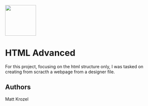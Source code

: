 <img src="https://s3.eu-west-3.amazonaws.com/hbtn.intranet/uploads/medias/2021/4/1f4cd63ecc3a8c03b0f4309b74aca179e225aabf.jpg?X-Amz-Algorithm=AWS4-HMAC-SHA256&X-Amz-Credential=AKIA4MYA5JM5DUTZGMZG%2F20240117%2Feu-west-3%2Fs3%2Faws4_request&X-Amz-Date=20240117T181746Z&X-Amz-Expires=86400&X-Amz-SignedHeaders=host&X-Amz-Signature=f079860332de2e4bef3631e163e6cd8eff59f7e26793375fcb8020f0bbb2f9b3" width="100"/>

# HTML Advanced
For this project, focusing on the html structure only, I was tasked on creating from scracth a webpage from a designer file. 

## Authors
Matt Krozel